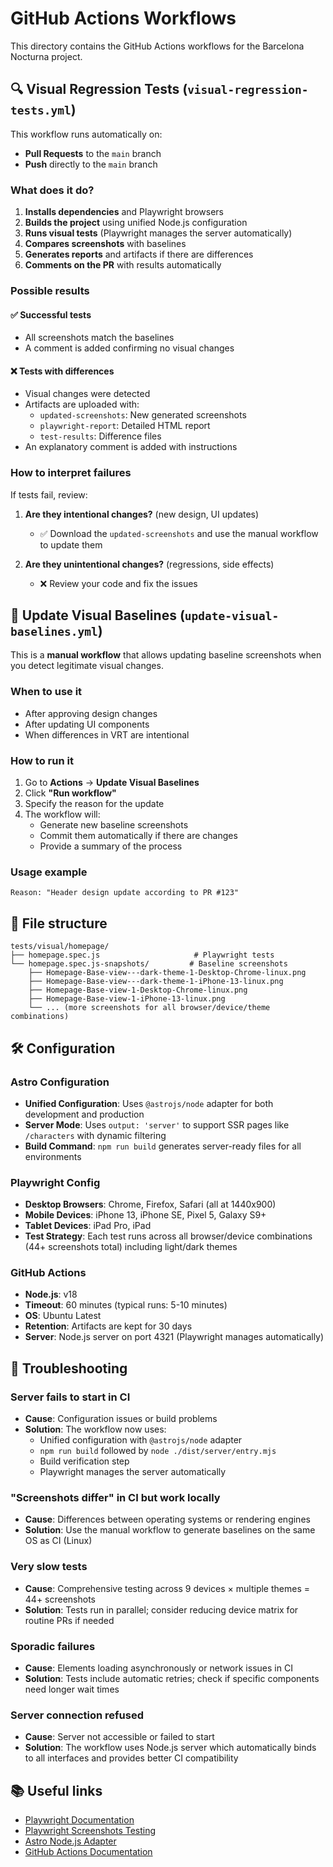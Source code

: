 # GitHub Actions Workflows

This directory contains the GitHub Actions workflows for the Barcelona Nocturna project.

## 🔍 Visual Regression Tests (`visual-regression-tests.yml`)

This workflow runs automatically on:
- **Pull Requests** to the `main` branch
- **Push** directly to the `main` branch

### What does it do?

1. **Installs dependencies** and Playwright browsers
2. **Builds the project** using unified Node.js configuration
3. **Runs visual tests** (Playwright manages the server automatically)
4. **Compares screenshots** with baselines
5. **Generates reports** and artifacts if there are differences
6. **Comments on the PR** with results automatically

### Possible results

#### ✅ Successful tests
- All screenshots match the baselines
- A comment is added confirming no visual changes

#### ❌ Tests with differences
- Visual changes were detected
- Artifacts are uploaded with:
  - `updated-screenshots`: New generated screenshots
  - `playwright-report`: Detailed HTML report
  - `test-results`: Difference files
- An explanatory comment is added with instructions

### How to interpret failures

If tests fail, review:

1. **Are they intentional changes?** (new design, UI updates)
   - ✅ Download the `updated-screenshots` and use the manual workflow to update them
   
2. **Are they unintentional changes?** (regressions, side effects)
   - ❌ Review your code and fix the issues

## 🔄 Update Visual Baselines (`update-visual-baselines.yml`)

This is a **manual workflow** that allows updating baseline screenshots when you detect legitimate visual changes.

### When to use it

- After approving design changes
- After updating UI components
- When differences in VRT are intentional

### How to run it

1. Go to **Actions** → **Update Visual Baselines**
2. Click **"Run workflow"**
3. Specify the reason for the update
4. The workflow will:
   - Generate new baseline screenshots
   - Commit them automatically if there are changes
   - Provide a summary of the process

### Usage example

```
Reason: "Header design update according to PR #123"
```

## 📁 File structure

```
tests/visual/homepage/
├── homepage.spec.js                     # Playwright tests
└── homepage.spec.js-snapshots/         # Baseline screenshots
    ├── Homepage-Base-view---dark-theme-1-Desktop-Chrome-linux.png
    ├── Homepage-Base-view---dark-theme-1-iPhone-13-linux.png
    ├── Homepage-Base-view-1-Desktop-Chrome-linux.png
    ├── Homepage-Base-view-1-iPhone-13-linux.png
    └── ... (more screenshots for all browser/device/theme combinations)
```

## 🛠️ Configuration

### Astro Configuration
- **Unified Configuration**: Uses `@astrojs/node` adapter for both development and production
- **Server Mode**: Uses `output: 'server'` to support SSR pages like `/characters` with dynamic filtering
- **Build Command**: `npm run build` generates server-ready files for all environments

### Playwright Config
- **Desktop Browsers**: Chrome, Firefox, Safari (all at 1440x900)
- **Mobile Devices**: iPhone 13, iPhone SE, Pixel 5, Galaxy S9+
- **Tablet Devices**: iPad Pro, iPad
- **Test Strategy**: Each test runs across all browser/device combinations (44+ screenshots total) including light/dark themes

### GitHub Actions
- **Node.js**: v18
- **Timeout**: 60 minutes (typical runs: 5-10 minutes)
- **OS**: Ubuntu Latest
- **Retention**: Artifacts are kept for 30 days
- **Server**: Node.js server on port 4321 (Playwright manages automatically)

## 🚨 Troubleshooting

### Server fails to start in CI
- **Cause**: Configuration issues or build problems
- **Solution**: The workflow now uses:
  - Unified configuration with `@astrojs/node` adapter
  - `npm run build` followed by `node ./dist/server/entry.mjs`
  - Build verification step
  - Playwright manages the server automatically

### "Screenshots differ" in CI but work locally
- **Cause**: Differences between operating systems or rendering engines
- **Solution**: Use the manual workflow to generate baselines on the same OS as CI (Linux)

### Very slow tests
- **Cause**: Comprehensive testing across 9 devices × multiple themes = 44+ screenshots
- **Solution**: Tests run in parallel; consider reducing device matrix for routine PRs if needed

### Sporadic failures
- **Cause**: Elements loading asynchronously or network issues in CI
- **Solution**: Tests include automatic retries; check if specific components need longer wait times

### Server connection refused
- **Cause**: Server not accessible or failed to start
- **Solution**: The workflow uses Node.js server which automatically binds to all interfaces and provides better CI compatibility

## 📚 Useful links

- [Playwright Documentation](https://playwright.dev/)
- [Playwright Screenshots Testing](https://playwright.dev/docs/test-screenshots)
- [Astro Node.js Adapter](https://docs.astro.build/en/guides/integrations-guide/node/)
- [GitHub Actions Documentation](https://docs.github.com/en/actions)